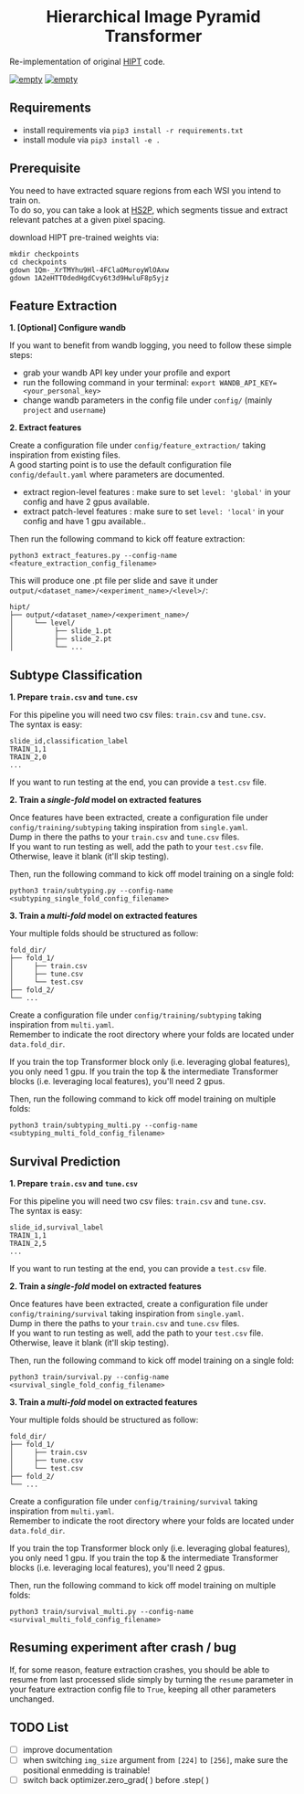 <h1 align="center">Hierarchical Image Pyramid Transformer</h2>


Re-implementation of original [HIPT](https://github.com/mahmoodlab/HIPT) code. 

<p>
   <a href="https://github.com/psf/black"><img alt="empty" src=https://img.shields.io/badge/code%20style-black-000000.svg></a>
   <a href="https://github.com/PyCQA/pylint"><img alt="empty" src=https://img.shields.io/github/stars/clemsgrs/hs2p?style=social></a>
</p>

## Requirements

- install requirements via `pip3 install -r requirements.txt`
- install module via `pip3 install -e .`

## Prerequisite

You need to have extracted square regions from each WSI you intend to train on.<br>
To do so, you can take a look at [HS2P](https://github.com/clemsgrs/hs2p), which segments tissue and extract relevant patches at a given pixel spacing.


download HIPT pre-trained weights via:

```
mkdir checkpoints
cd checkpoints
gdown 1Qm-_XrTMYhu9Hl-4FClaOMuroyWlOAxw
gdown 1A2eHTT0dedHgdCvy6t3d9HwluF8p5yjz
```

## Feature Extraction

**1. [Optional] Configure wandb**

If you want to benefit from wandb logging, you need to follow these simple steps:
 - grab your wandb API key under your profile and export
 - run the following command in your terminal: `export WANDB_API_KEY=<your_personal_key>`
 - change wandb parameters in the config file under `config/` (mainly `project` and `username`)

**2. Extract features**

Create a configuration file under `config/feature_extraction/` taking inspiration from existing files.<br>
A good starting point is to use the default configuration file `config/default.yaml` where parameters are documented.

- extract region-level features : make sure to set `level: 'global'` in your config and have 2 gpus available.<br>
- extract patch-level features : make sure to set `level: 'local'` in your config and have 1 gpu available..<br>

Then run the following command to kick off feature extraction:

`python3 extract_features.py --config-name <feature_extraction_config_filename>`

This will produce one .pt file per slide and save it under `output/<dataset_name>/<experiment_name>/<level>/`:

```
hipt/
├── output/<dataset_name>/<experiment_name>/
│     └── level/
│          ├── slide_1.pt
│          ├── slide_2.pt
│          └── ...
```

## Subtype Classification

**1. Prepare `train.csv` and `tune.csv`**

For this pipeline you will need two csv files: `train.csv` and `tune.csv`.<br>
The syntax is easy:

```
slide_id,classification_label
TRAIN_1,1
TRAIN_2,0
...
```

If you want to run testing at the end, you can provide a `test.csv` file.

**2. Train a *single-fold* model on extracted features**

Once features have been extracted, create a configuration file under `config/training/subtyping` taking inspiration from `single.yaml`.<br>
Dump in there the paths to your `train.csv` and `tune.csv` files.<br>
If you want to run testing as well, add the path to your `test.csv` file. Otherwise, leave it blank (it'll skip testing).

Then, run the following command to kick off model training on a single fold:

`python3 train/subtyping.py --config-name <subtyping_single_fold_config_filename>`

**3. Train a *multi-fold* model on extracted features**

Your multiple folds should be structured as follow:

```
fold_dir/
├── fold_1/
│     ├── train.csv
│     ├── tune.csv
│     └── test.csv
├── fold_2/
└── ...
```

Create a configuration file under `config/training/subtyping` taking inspiration from `multi.yaml`.<br>
Remember to indicate the root directory where your folds are located under `data.fold_dir`.<br>

If you train the top Transformer block only (i.e. leveraging global features), you only need 1 gpu.
If you train the top & the intermediate Transformer blocks (i.e. leveraging local features), you'll need 2 gpus.

Then, run the following command to kick off model training on multiple folds:

`python3 train/subtyping_multi.py --config-name <subtyping_multi_fold_config_filename>`


## Survival Prediction

**1. Prepare `train.csv` and `tune.csv`**

For this pipeline you will need two csv files: `train.csv` and `tune.csv`.<br>
The syntax is easy:

```
slide_id,survival_label
TRAIN_1,1
TRAIN_2,5
...
```

If you want to run testing at the end, you can provide a `test.csv` file.

**2. Train a *single-fold* model on extracted features**

Once features have been extracted, create a configuration file under `config/training/survival` taking inspiration from `single.yaml`.<br>
Dump in there the paths to your `train.csv` and `tune.csv` files.<br>
If you want to run testing as well, add the path to your `test.csv` file. Otherwise, leave it blank (it'll skip testing).

Then, run the following command to kick off model training on a single fold:

`python3 train/survival.py --config-name <survival_single_fold_config_filename>`

**3. Train a *multi-fold* model on extracted features**

Your multiple folds should be structured as follow:

```
fold_dir/
├── fold_1/
│     ├── train.csv
│     ├── tune.csv
│     └── test.csv
├── fold_2/
└── ...
```

Create a configuration file under `config/training/survival` taking inspiration from `multi.yaml`.<br>
Remember to indicate the root directory where your folds are located under `data.fold_dir`.<br>

If you train the top Transformer block only (i.e. leveraging global features), you only need 1 gpu.
If you train the top & the intermediate Transformer blocks (i.e. leveraging local features), you'll need 2 gpus.

Then, run the following command to kick off model training on multiple folds:

`python3 train/survival_multi.py --config-name <survival_multi_fold_config_filename>`

## Resuming experiment after crash / bug

If, for some reason, feature extraction crashes, you should be able to resume from last processed slide simply by turning the `resume` parameter in your feature extraction config file to `True`, keeping all other parameters unchanged.

## TODO List

- [ ] improve documentation
- [ ] when switching `img_size` argument from `[224]` to `[256]`, make sure the positional enmedding is trainable!
- [ ] switch back optimizer.zero_grad( ) before .step( )
